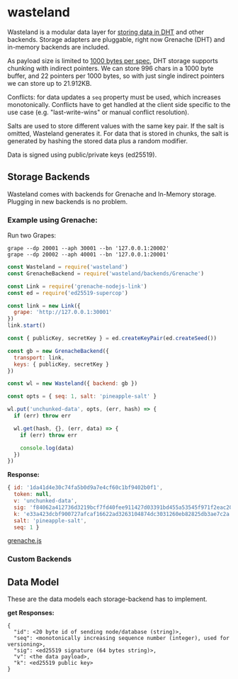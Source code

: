 # wasteland

Wasteland is a modular data layer for [storing data in DHT](http://www.bittorrent.org/beps/bep_0044.html) and other backends. Storage adapters are pluggable, right now Grenache (DHT) and in-memory backends are included.

As payload size is limited to [1000 bytes per spec](http://www.bittorrent.org/beps/bep_0044.html), DHT storage supports chunking with indirect pointers. We can store 996 chars in a 1000 byte buffer, and 22 pointers per 1000 bytes, so with just single indirect pointers we can store up to 21.912KB.

Conflicts: for data updates a `seq` property must be used, which increases monotonically. Conflicts have to get handled at the client side specific to the use case (e.g. "last-write-wins" or manual conflict resolution).

Salts are used to store different values with the same key pair. If the salt is omitted, Wasteland generates it. For data that is stored in chunks, the salt is generated by hashing the stored data plus a random modifier.

Data is signed using public/private keys (ed25519).

## Storage Backends

Wasteland comes with backends for Grenache and In-Memory storage. Plugging in new backends is no problem.

### Example using Grenache:

Run two Grapes:

```
grape --dp 20001 --aph 30001 --bn '127.0.0.1:20002'
grape --dp 20002 --aph 40001 --bn '127.0.0.1:20001'
```

```js
const Wasteland = require('wasteland')
const GrenacheBackend = require('wasteland/backends/Grenache')

const Link = require('grenache-nodejs-link')
const ed = require('ed25519-supercop')

const link = new Link({
  grape: 'http://127.0.0.1:30001'
})
link.start()

const { publicKey, secretKey } = ed.createKeyPair(ed.createSeed())

const gb = new GrenacheBackend({
  transport: link,
  keys: { publicKey, secretKey }
})

const wl = new Wasteland({ backend: gb })

const opts = { seq: 1, salt: 'pineapple-salt' }

wl.put('unchunked-data', opts, (err, hash) => {
  if (err) throw err

  wl.get(hash, {}, (err, data) => {
    if (err) throw err

    console.log(data)
  })
})

```

**Response:**

```js
{ id: '1da41d4e30c74fa5b0d9a7e4cf60c1bf9402b0f1',
  token: null,
  v: 'unchunked-data',
  sig: 'f84062a412736d3219bcf7fd40fee911427d03391bd455a53545f971f2eac20b85aed3dac8baafee777905becbcfff312a47bd5aa50aa66f040e39b8e5739901',
  k: 'e33a423dcbf900727afcaf16622ad3263104874dc3031260eb82825db3ae7c2a',
  salt: 'pineapple-salt',
  seq: 1 }
```


[grenache.js](./examples/grenache.js)

### Custom Backends

## Data Model

These are the data models each storage-backend has to implement.

**get Responses:**

```
{
  "id": <20 byte id of sending node/database (string)>,
  "seq": <monotonically increasing sequence number (integer), used for versioning>,
  "sig": <ed25519 signature (64 bytes string)>,
  "v": <the data payload>,
  "k": <ed25519 public key>
}
```
